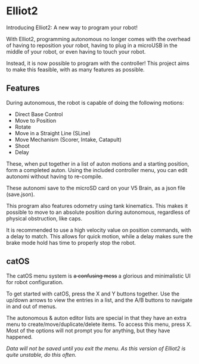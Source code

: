 # Elliot2
Introducing Elliot2: A new way to program your robot!

With Elliot2, programming autonomous no longer comes with the overhead of having to reposition your robot, having to plug in a microUSB in the middle of your robot, or even having to touch your robot.

Instead, it is now possible to program with the controller! This project aims to make this feasible, with as many features as possible.

## Features
During autonomous, the robot is capable of doing the following motions:
  - Direct Base Control
  - Move to Position
  - Rotate
  - Move in a Straight Line (SLine)
  - Move Mechanism (Scorer, Intake, Catapult)
  - Shoot
  - Delay

These, when put together in a list of auton motions and a starting position, form a completed auton. Using the included controller menu, you can edit autonomi without having to re-compile.

These autonomi save to the microSD card on your V5 Brain, as a json file (save.json). 

This program also features odometry using tank kinematics. This makes it possible to move to an absolute position during autonomous, regardless of physical obstruction, like caps. 

It is recommended to use a high velocity value on position commands, with a delay to match. This allows for quick motion, while a delay makes sure the brake mode hold has time to properly stop the robot.

## catOS
The catOS menu system is ~~a confusing mess~~ a glorious and minimalistic UI for robot configuration.

To get started with catOS, press the X and Y buttons together. Use the up/down arrows to view the entries in a list, and the A/B buttons to navigate in and out of menus.

The autonomous & auton editor lists are special in that they have an extra menu to create/move/duplicate/delete items. To access this menu, press X. Most of the options will not prompt you for anything, but they have happened.

*Data will not be saved until you exit the menu. As this version of Elliot2 is quite unstable, do this often.*
